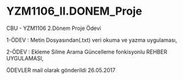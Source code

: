 # YZM1106_II.DONEM_Proje

CBU - YZM1106 2.Dönem Proje Ödevi



 1-ÖDEV : Metin Dosyasından(.txt) veri okuma ve yazma uygulaması,
 
 2-ÖDEV : Ekleme Silme Arama Güncelleme fonkisyonlu REHBER UYGULAMASI,


ÖDEVLER mail olarak gönderildi 26.05.2017
